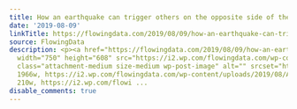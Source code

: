 ```yaml
---
title: How an earthquake can trigger others on the opposite side of the world
date: '2019-08-09'
linkTitle: https://flowingdata.com/2019/08/09/how-an-earthquake-can-trigger-others-on-the-opposite-side-of-the-world/
source: FlowingData
description: <p><a href="https://flowingdata.com/2019/08/09/how-an-earthquake-can-trigger-others-on-the-opposite-side-of-the-world/"><img
  width="750" height="608" src="https://i2.wp.com/flowingdata.com/wp-content/uploads/2019/08/Afterschock-long-distance.png?fit=750%2C608&amp;ssl=1"
  class="attachment-medium size-medium wp-post-image" alt="" srcset="https://i2.wp.com/flowingdata.com/wp-content/uploads/2019/08/Afterschock-long-distance.png?w=1966&amp;ssl=1
  1966w, https://i2.wp.com/flowingdata.com/wp-content/uploads/2019/08/Afterschock-long-distance.png?resize=210%2C170&amp;ssl=1
  210w, https://i2.wp.com/flowi ...
disable_comments: true
---
```

<p><a href="https://flowingdata.com/2019/08/09/how-an-earthquake-can-trigger-others-on-the-opposite-side-of-the-world/"><img width="750" height="608" src="https://i2.wp.com/flowingdata.com/wp-content/uploads/2019/08/Afterschock-long-distance.png?fit=750%2C608&amp;ssl=1" class="attachment-medium size-medium wp-post-image" alt="" srcset="https://i2.wp.com/flowingdata.com/wp-content/uploads/2019/08/Afterschock-long-distance.png?w=1966&amp;ssl=1 1966w, https://i2.wp.com/flowingdata.com/wp-content/uploads/2019/08/Afterschock-long-distance.png?resize=210%2C170&amp;ssl=1 210w, https://i2.wp.com/flowi ...